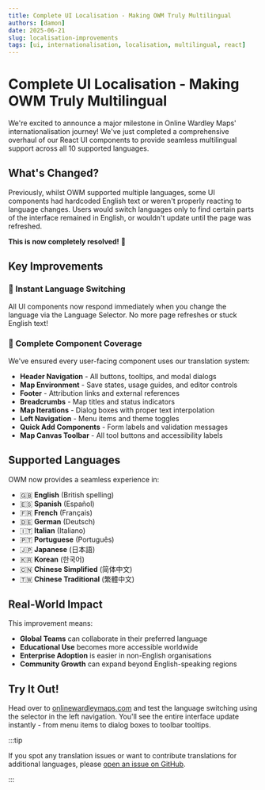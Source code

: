 ```yaml
---
title: Complete UI Localisation - Making OWM Truly Multilingual
authors: [damon]
date: 2025-06-21
slug: localisation-improvements
tags: [ui, internationalisation, localisation, multilingual, react]
---
```


# Complete UI Localisation - Making OWM Truly Multilingual

We're excited to announce a major milestone in Online Wardley Maps' internationalisation journey! We've just completed a comprehensive overhaul of our React UI components to provide seamless multilingual support across all 10 supported languages.

<!--truncate-->

## What's Changed?

Previously, whilst OWM supported multiple languages, some UI components had hardcoded English text or weren't properly reacting to language changes. Users would switch languages only to find certain parts of the interface remained in English, or wouldn't update until the page was refreshed.

**This is now completely resolved!** 🎉

## Key Improvements

### 🔄 Instant Language Switching

All UI components now respond immediately when you change the language via the Language Selector. No more page refreshes or stuck English text!

### 🧩 Complete Component Coverage

We've ensured every user-facing component uses our translation system:

- **Header Navigation** - All buttons, tooltips, and modal dialogs
- **Map Environment** - Save states, usage guides, and editor controls  
- **Footer** - Attribution links and external references
- **Breadcrumbs** - Map titles and status indicators
- **Map Iterations** - Dialog boxes with proper text interpolation
- **Left Navigation** - Menu items and theme toggles
- **Quick Add Components** - Form labels and validation messages
- **Map Canvas Toolbar** - All tool buttons and accessibility labels

## Supported Languages

OWM now provides a seamless experience in:

- 🇬🇧 **English** (British spelling)
- 🇪🇸 **Spanish** (Español)
- 🇫🇷 **French** (Français)
- 🇩🇪 **German** (Deutsch)
- 🇮🇹 **Italian** (Italiano)
- 🇵🇹 **Portuguese** (Português)
- 🇯🇵 **Japanese** (日本語)
- 🇰🇷 **Korean** (한국어)
- 🇨🇳 **Chinese Simplified** (简体中文)
- 🇹🇼 **Chinese Traditional** (繁體中文)

## Real-World Impact

This improvement means:

- **Global Teams** can collaborate in their preferred language
- **Educational Use** becomes more accessible worldwide  
- **Enterprise Adoption** is easier in non-English organisations
- **Community Growth** can expand beyond English-speaking regions

## Try It Out!

Head over to [onlinewardleymaps.com](https://onlinewardleymaps.com) and test the language switching using the selector in the left navigation. You'll see the entire interface update instantly - from menu items to dialog boxes to toolbar tooltips.

:::tip

If you spot any translation issues or want to contribute translations for additional languages, please [open an issue on GitHub](https://github.com/damonsk/onlinewardleymaps).

:::
